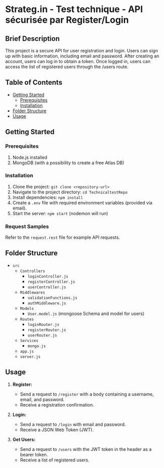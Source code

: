 # Strateg.in - Test technique - API sécurisée par Register/Login

## Brief Description

This project is a secure API for user registration and login. Users can sign up with basic information, including email and password. After creating an account, users can log in to obtain a token. Once logged in, users can access the list of registered users through the /users route.

## Table of Contents

- [Getting Started](#getting-started)
  - [Prerequisites](#prerequisites)
  - [Installation](#installation)
- [Folder Structure](#folder-structure)
- [Usage](#usage)

## Getting Started

### Prerequisites

1. Node.js installed
2. MongoDB (with a possibility to create a free Atlas DB)

### Installation

1. Clone the project: `git clone <repository-url>`
2. Navigate to the project directory: `cd TechnicaltestRepo`
3. Install dependencies: `npm install`
4. Create a `.env` file with required environment variables (provided via email).
5. Start the server: `npm start` (nodemon will run)

### Request Samples

Refer to the `request.rest` file for example API requests.

## Folder Structure

- `src`
  - `Controllers`
    - `loginController.js`
    - `registerController.js`
    - `userController.js`
  - `Middlewares`
    - `validationFunctions.js`
    - `authMiddleware.js`
  - `Models`
    - `User.model.js` (mongoose Schema and model for users)
  - `Routes`
    - `loginRouter.js`
    - `registerRouter.js`
    - `userRouter.js`
  - `Services`
    - `mongo.js`
  - `app.js`
  - `server.js`

## Usage

1. **Register:**
   - Send a request to `/register` with a body containing a username, email, and password.
   - Receive a registration confirmation.

2. **Login:**
   - Send a request to `/login` with email and password.
   - Receive a JSON Web Token (JWT).

3. **Get Users:**
   - Send a request to `/users` with the JWT token in the header as a bearer token.
   - Receive a list of registered users.

